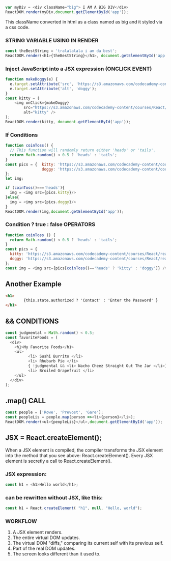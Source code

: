 
```Javascript
var myDiv = <div className="big"> I AM A BIG DIV</div>
ReactDOM.render(myDiv,document.getElementById('app'));
```
 This className converted in html as a class named as big and it styled via a css code.



 ### STRING VARIABLE USING IN RENDER
```Javascript
const theBestString = 'tralalalala i am da best';
ReactDOM.render(<h1>{theBestString}</h1>, document.getElementById('app'));
```

### Inject JavaScript into a JSX expression (ONCLICK EVENT)

```Javascript
function makeDoggy(e) {
  e.target.setAttribute('src', 'https://s3.amazonaws.com/codecademy-content/courses/React/react_photo-puppy.jpeg');
  e.target.setAttribute('alt', 'doggy');
}
const kitty = (
	<img onClick={makeDoggy} 
		src="https://s3.amazonaws.com/codecademy-content/courses/React/react_photo-kitty.jpg" 
		alt="kitty" />
);
ReactDOM.render(kitty, document.getElementById('app'));

```

 ### If Conditions

```Javascript 
function coinToss() {
  // This function will randomly return either 'heads' or 'tails'.
  return Math.random() < 0.5 ? 'heads' : 'tails';
}
const pics = {  kitty: 'https://s3.amazonaws.com/codecademy-content/courses/React/react_photo-kitty.jpg',
                doggy: 'https://s3.amazonaws.com/codecademy-content/courses/React/react_photo-puppy.jpeg'
};
let img;

if (coinToss()==='heads'){
  img = <img src={pics.kitty}/>
}else{
  img = <img src={pics.doggy}/>
}
ReactDOM.render(img,document.getElementById('app'));
```

### Condition ? true : false OPERATORS

```Javascript
function coinToss () {
  return Math.random() < 0.5 ? 'heads' : 'tails';
}
const pics = {
  kitty: 'https://s3.amazonaws.com/codecademy-content/courses/React/react_photo-kitty.jpg',
  doggy: 'https://s3.amazonaws.com/codecademy-content/courses/React/react_photo-puppy.jpeg'
};
const img = <img src={pics[coinToss()=='heads' ? 'kitty' : 'doggy']} />;
```

## Another Example
```HTML
<h1>
        {this.state.authorized ? 'Contact' : 'Enter the Password' }  
</h1>
```

## && CONDITIONS

```Javascript
const judgmental = Math.random() < 0.5;
const favoriteFoods = (
  <div>
    <h1>My Favorite Foods</h1>
    <ul>
          <li> Sushi Burrito </li>
          <li> Rhubarb Pie </li>
          { !judgmental && <li> Nacho Cheez Straight Out The Jar </li>}
          <li> Broiled Grapefruit </li>
    </ul>
  </div>
);
```

## .map() CALL

```Javascript
const people = ['Rowe', 'Prevost', 'Gare'];
const peopleLis = people.map(person =><li>{person}</li>);
ReactDOM.render(<ul>{peopleLis}</ul>,document.getElementById('app'));
```

 ## JSX = React.createElement();
 
 When a JSX element is compiled, the compiler transforms the JSX element into the method that you see above: 
 React.createElement(). Every JSX element is secretly a call to React.createElement().
 
 ### JSX expression:
```Javascript
const h1 = <h1>Hello world</h1>;
```
	
 ### can be rewritten without JSX, like this:
```Javascript	
const h1 = React.createElement( "h1", null, "Hello, world");
```


### WORKFLOW

 1. A JSX element renders.
 2. The entire virtual DOM updates.
 3. The virtual DOM "diffs," comparing its current self with its previous self.
 4. Part of the real DOM updates.
 5. The screen looks different than it used to.


